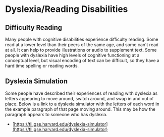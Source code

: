 # Dyslexia/Reading Disabilities

## Difficulty Reading

Many people with cognitive disabilities experience difficulty reading. Some read at a lower level than their peers of the same age, and some can't read at all. It can help to provide illustrations or audio to supplement text. Some people with dyslexia have high levels of cognitive functioning at a conceptual level, but visual encoding of text can be difficult, so they have a hard time spelling or reading words.

## Dyslexia Simulation

Some people have described their experiences of reading with dyslexia as letters appearing to move around, switch around, and swap in and out of place. Below is a link to a dyslexia simulator with the letters of each word in the example paragraph of that page moving around. This may be how the paragraph appears to someone who has dyslexia.

- [https://tll.gse.harvard.edu/dyslexia-simulator](https://tll.gse.harvard.edu/dyslexia-simulator)

